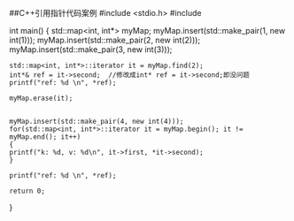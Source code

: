 ##C++引用指针代码案例
  #include <stdio.h>
  #include <map>

  int main() 
  { 
    std::map<int, int*> myMap;
    myMap.insert(std::make_pair(1, new int(1)));
    myMap.insert(std::make_pair(2, new int(2)));
    myMap.insert(std::make_pair(3, new int(3)));


    std::map<int, int*>::iterator it = myMap.find(2);
    int*& ref = it->second;  //修改成int* ref = it->second;即没问题
    printf("ref: %d \n", *ref);

    myMap.erase(it);


    myMap.insert(std::make_pair(4, new int(4)));
    for(std::map<int, int*>::iterator it = myMap.begin(); it != myMap.end(); it++)
    {
    printf("k: %d, v: %d\n", it->first, *it->second);
    }

    printf("ref: %d \n", *ref);

    return 0;
  }

